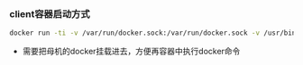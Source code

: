 ### client容器启动方式

```sh
docker run -ti -v /var/run/docker.sock:/var/run/docker.sock -v /usr/bin/docker:/usr/bin/docker bkrepo/client:latest /bin/bash
```
- 需要把母机的docker挂载进去，方便再容器中执行docker命令